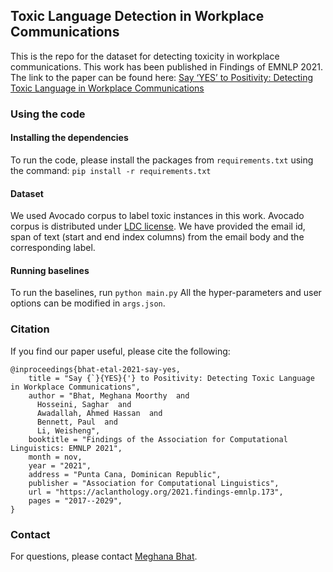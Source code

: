 ## Toxic Language Detection in Workplace Communications

This is the repo for the dataset for detecting toxicity in workplace communications. This work has been published in Findings of EMNLP 2021.
The link to the paper can be found here: [Say ‘YES’ to Positivity: Detecting Toxic Language in Workplace Communications](https://aclanthology.org/2021.findings-emnlp.173.pdf)

### Using the code

#### Installing the dependencies

To run the code, please install the packages from ```requirements.txt``` using the command: ```pip install -r requirements.txt```

#### Dataset

We used Avocado corpus to label toxic instances in this work. Avocado corpus is distributed under [LDC license](https://www.ldc.upenn.edu/data-management/using/licensing). 
We have provided the email id, span of text (start and end index columns) from the email body and the corresponding label.

#### Running baselines
To run the baselines, run ```python main.py```
All the hyper-parameters and user options can be modified in ```args.json```.

### Citation
If you find our paper useful, please cite the following:
``` 
@inproceedings{bhat-etal-2021-say-yes,
    title = "Say {`}{YES}{'} to Positivity: Detecting Toxic Language in Workplace Communications",
    author = "Bhat, Meghana Moorthy  and
      Hosseini, Saghar  and
      Awadallah, Ahmed Hassan  and
      Bennett, Paul  and
      Li, Weisheng",
    booktitle = "Findings of the Association for Computational Linguistics: EMNLP 2021",
    month = nov,
    year = "2021",
    address = "Punta Cana, Dominican Republic",
    publisher = "Association for Computational Linguistics",
    url = "https://aclanthology.org/2021.findings-emnlp.173",
    pages = "2017--2029",
} 
```
### Contact

For questions, please contact [Meghana Bhat](https://meghu2791.github.io/).


